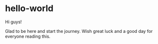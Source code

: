 # hello-world

Hi guys! 

Glad to be here and start the journey.
Wish great luck and a good day for everyone reading this.
